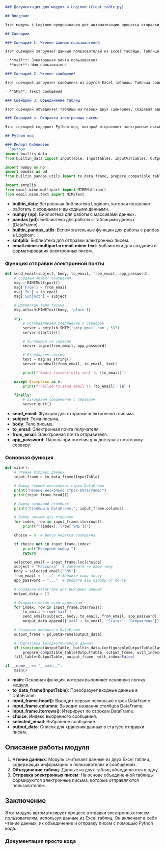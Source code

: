 ```markdown
### Документация для модуля в Loginom (Creat_table.py) 

## Введение

Этот модуль в Loginom предназначен для автоматизации процесса отправки электронных писем пользователям на основе данных из Excel таблиц. Модуль состоит из четырех сценариев, каждый из которых выполняет определенную задачу в общем процессе.

## Сценарии

### Сценарий 1: Чтение данных пользователей

Этот сценарий загружает данные пользователей из Excel таблицы. Таблица содержит следующие столбцы:

- **mail**: Электронная почта пользователя
- **user**: Имя пользователя

### Сценарий 2: Чтение сообщений

Этот сценарий загружает сообщения из другой Excel таблицы. Таблица содержит следующие столбцы:

- **SMS**: Текст сообщения

### Сценарий 3: Объединение таблиц

Этот сценарий объединяет таблицы из первых двух сценариев, создавая единую таблицу, содержащую информацию о пользователях и сообщениях.

### Сценарий 4: Отправка электронных писем

Этот сценарий содержит Python код, который отправляет электронные письма пользователям на основе объединенной таблицы.

## Python код

### Импорт библиотек
```python
import builtin_data
from builtin_data import InputTable, InputTables, InputVariables, OutputTable, DataType, DataKind, UsageType

import numpy as np
import pandas as pd
from builtin_pandas_utils import to_data_frame, prepare_compatible_table, fill_table

import smtplib
from email.mime.multipart import MIMEMultipart
from email.mime.text import MIMEText
```
- **builtin_data**: Встроенная библиотека Loginom, которая позволяет работать с входными и выходными данными.
- **numpy (np)**: Библиотека для работы с массивами данных.
- **pandas (pd)**: Библиотека для работы с таблицами данных (DataFrame).
- **builtin_pandas_utils**: Вспомогательные функции для работы с pandas в Loginom.
- **smtplib**: Библиотека для отправки электронных писем.
- **email.mime.multipart и email.mime.text**: Библиотеки для создания и форматирования электронных писем.

### Функция отправки электронной почты
```python
def send_email(subject, body, to_email, from_email, app_password):
    # Создаем объект сообщения
    msg = MIMEMultipart()
    msg['From'] = from_email
    msg['To'] = to_email
    msg['Subject'] = subject

    # Добавляем тело письма
    msg.attach(MIMEText(body, 'plain'))

    try:
        # Устанавливаем соединение с сервером
        server = smtplib.SMTP('smtp.gmail.com', 587)
        server.starttls()

        # Логинимся на сервере
        server.login(from_email, app_password)

        # Отправляем письмо
        text = msg.as_string()
        server.sendmail(from_email, to_email, text)

        print(f'Email successfully sent to {to_email}')

    except Exception as e:
        print(f'Failed to send email to {to_email}: {e}')

    finally:
        # Закрываем соединение с сервером
        server.quit()
```
- **send_email**: Функция для отправки электронного письма.
- **subject**: Тема письма.
- **body**: Тело письма.
- **to_email**: Электронная почта получателя.
- **from_email**: Электронная почта отправителя.
- **app_password**: Пароль приложения для доступа к почтовому серверу.

### Основная функция
```python
def main():
    # Чтение входных данных
    input_frame = to_data_frame(InputTable)

    # Вывод первых нескольких строк DataFrame
    print("Первые несколько строк DataFrame:")
    print(input_frame.head())

    # Вывод названий столбцов
    print("Столбцы в DataFrame:", input_frame.columns)

    # Выбор письма для отправки
    for index, row in input_frame.iterrows():
        print(f"{index}: {row['SMS']}")

    choice = 0  # Выбор индекса сообщения

    if choice not in input_frame.index:
        print("Неверный выбор.")
        return

    selected_email = input_frame.loc[choice]
    subject = "Рассылка"  # Замените на вашу тему
    body = selected_email['SMS']
    from_email = "..."  # Введите вашу почту
    app_password = "..."  # Введите ваш пароль от почты

    # Создание DataFrame для выходных данных
    output_data = []

    # Отправка писем всем адресатам
    for index, row in input_frame.iterrows():
        to_email = row['mail']
        send_email(subject, body, to_email, from_email, app_password)
        output_data.append({'mail': to_email, 'Статус': 'Отправлено'})

    # Создание выходного DataFrame
    output_frame = pd.DataFrame(output_data)

    # Подготовка выходного набора данных
    if isinstance(OutputTable, builtin_data.ConfigurableOutputTableClass):
        prepare_compatible_table(OutputTable, output_frame, with_index=False)
    fill_table(OutputTable, output_frame, with_index=False)

if __name__ == "__main__":
    main()
```
- **main**: Основная функция, которая выполняет основную логику модуля.
- **to_data_frame(InputTable)**: Преобразует входные данные в DataFrame.
- **input_frame.head()**: Выводит первые несколько строк DataFrame.
- **input_frame.columns**: Выводит названия столбцов DataFrame.
- **input_frame.iterrows()**: Итерирует по строкам DataFrame.
- **choice**: Индекс выбранного сообщения.
- **selected_email**: Выбранное сообщение.
- **output_data**: Список для хранения данных о статусе отправки писем.

## Описание работы модуля

1. **Чтение данных**: Модуль считывает данные из двух Excel таблиц, содержащих информацию о пользователях и сообщениях.
2. **Объединение таблиц**: Данные из двух таблиц объединяются в одну.
3. **Отправка электронных писем**: На основе объединенной таблицы формируются электронные письма, которые отправляются пользователям.

## Заключение

Этот модуль автоматизирует процесс отправки электронных писем пользователям, используя данные из Excel таблиц. Он включает в себя чтение данных, их объединение и отправку писем с помощью Python кода.

### Документация просто кода 
